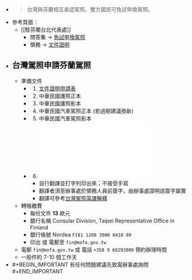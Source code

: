 - > 台灣與芬蘭相互承認駕照，雙方國民可免試申換駕照。
- 參考頁面：
	- [[駐芬蘭台北代表處]]
		- 問答集 -> [免試申換駕照](https://www.roc-taiwan.org/fi/post/1066.html)
		- 領務 -> [文件證明](https://www.roc-taiwan.org/fi/post/1062.html)
- ## 台灣駕照申請芬蘭駕照
	- 準備文件
		- 1. [文件證明申請表](https://www.roc-taiwan.org/uploads/sites/126/2015/04/%E6%96%87%E4%BB%B6%E8%AD%89%E6%98%8E%E9%A9%97%E8%AD%89%E7%94%B3%E8%AB%8B%E8%A1%A8.pdf)
		- 2. 中華民國護照正本
		- 3. 中華民國護照影本
		- 4. 中華民國汽車駕照正本 (若過期建議換新)
		- 5. 中華民國汽車駕照影本
		- 6. ![駕照英文譯本](../assets/Translation_of_Drivers_License_of_the_Republic_of_China(Taiwan).pdf)
			- 自行翻譯並打字列印出來；不接受手寫
			- 翻譯者須至辦事處於領務人員前簽字，由辦事處證明該簽字屬實
			- 翻譯可參考[台灣駕照英譯解釋](https://www.roc-taiwan.org/uploads/sites/33/2018/12/%E6%B1%BD%E6%A9%9F%E8%BB%8A%E9%A7%95%E7%85%A7%E7%BF%BB%E8%AD%AF%E8%AA%AA%E6%98%8E-062618.pdf)
	- 轉帳繳費
		- 每份文件 **13** 歐元
		- 銀行名稱 Consular Division, Taipei Representative Office in Finland
		- 銀行帳號 Nordea `FI81 1200 3000 0418 89`
		- 印出 或 電郵至 `fin@mofa.gov.tw`
	- 電郵 `fin@mofa.gov.tw` 或 電話 `+358 9 68293800` 預約辦理時間
	- 一般件約 7-10 個工作天
- #+BEGIN_IMPORTANT
  有任何問題建議先致電辦事處詢問
  #+END_IMPORTANT